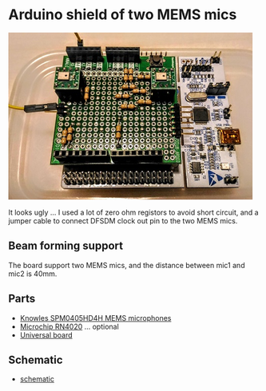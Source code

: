# Arduino shield of two MEMS mics

![](./arduino_shield.jpg)

It looks ugly ... I used a lot of zero ohm registors to avoid short circuit, and a jumper cable to connect DFSDM clock out pin to the two MEMS mics.

## Beam forming support

The board support two MEMS mics, and the distance between mic1 and mic2 is 40mm.

## Parts

- [Knowles SPM0405HD4H MEMS microphones](http://akizukidenshi.com/catalog/g/gM-05577/)
- [Microchip RN4020](http://akizukidenshi.com/catalog/g/gK-11102/) ... optional
- [Universal board](https://www.sunhayato.co.jp/material2/index.php/item?id=504&cell003=%E3%83%A6%E3%83%8B%E3%83%90%E3%83%BC%E3%82%B5%E3%83%AB%E5%9F%BA%E6%9D%BF%E8%A3%BD%E5%93%81&cell004=Arduino%E7%94%A8%E5%9F%BA%E6%9D%BF&name=Arduino%E7%94%A8%E3%83%A6%E3%83%8B%E3%83%90%E3%83%BC%E3%82%B5%E3%83%AB%E5%9F%BA%E6%9D%BF+UB-ARD03-P)

## Schematic

- [schematic](./arduino_shield.pdf)
